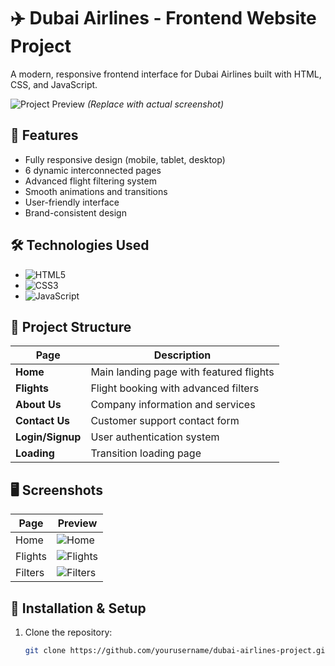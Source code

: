 # ✈️ Dubai Airlines - Frontend Website Project

A modern, responsive frontend interface for Dubai Airlines built with HTML, CSS, and JavaScript.

![Project Preview](https://via.placeholder.com/800x400?text=Dubai+Airlines+Demo) *(Replace with actual screenshot)*

## 🚀 Features
- Fully responsive design (mobile, tablet, desktop)
- 6 dynamic interconnected pages
- Advanced flight filtering system
- Smooth animations and transitions
- User-friendly interface
- Brand-consistent design

## 🛠 Technologies Used
- ![HTML5](https://img.shields.io/badge/-HTML5-E34F26?logo=html5&logoColor=white)
- ![CSS3](https://img.shields.io/badge/-CSS3-1572B6?logo=css3&logoColor=white)
- ![JavaScript](https://img.shields.io/badge/-JavaScript-F7DF1E?logo=javascript&logoColor=black)

## 📂 Project Structure
| Page | Description |
|------|------------|
| **Home** | Main landing page with featured flights |
| **Flights** | Flight booking with advanced filters |
| **About Us** | Company information and services |
| **Contact Us** | Customer support contact form |
| **Login/Signup** | User authentication system |
| **Loading** | Transition loading page |

## 🖥️ Screenshots
| Page | Preview |
|------|---------|
| Home | ![Home](screenshots/home.png) |
| Flights | ![Flights](screenshots/flights.png) |
| Filters | ![Filters](screenshots/filters.png) |

## 🔧 Installation & Setup
1. Clone the repository:
   ```bash
   git clone https://github.com/yourusername/dubai-airlines-project.git

